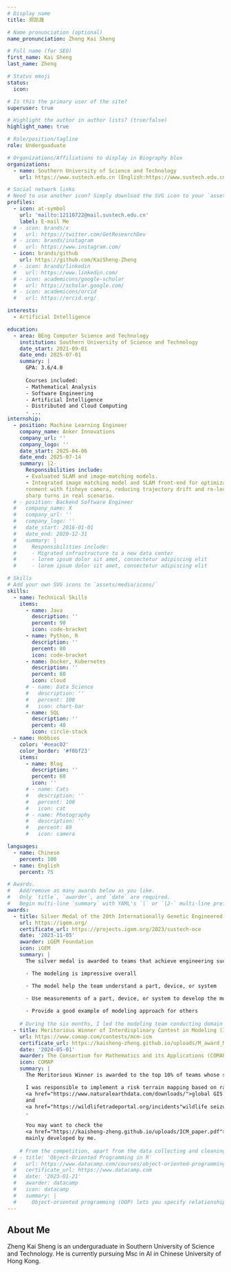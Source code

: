 ```yaml
---
# Display name
title: 郑凯晟

# Name pronunciation (optional)
name_pronunciation: Zheng Kai Sheng

# Full name (for SEO)
first_name: Kai Sheng
last_name: Zheng

# Status emoji
status:
  icon: 

# Is this the primary user of the site?
superuser: true

# Highlight the author in author lists? (true/false)
highlight_name: true

# Role/position/tagline
role: Underguaduate

# Organizations/Affiliations to display in Biography blox
organizations:
  - name: Southern University of Science and Technology
    url: https://www.sustech.edu.cn (English:https://www.sustech.edu.cn/en/)

# Social network links
# Need to use another icon? Simply download the SVG icon to your `assets/media/icons/` folder.
profiles:
  - icon: at-symbol
    url: 'mailto:12110722@mail.sustech.edu.cn'
    label: E-mail Me
  # - icon: brands/x
  #   url: https://twitter.com/GetResearchDev
  # - icon: brands/instagram
  #   url: https://www.instagram.com/
  - icon: brands/github
    url: https://github.com/KaiSheng-Zheng
  # - icon: brands/linkedin
  #   url: https://www.linkedin.com/
  # - icon: academicons/google-scholar
  #   url: https://scholar.google.com/
  # - icon: academicons/orcid
  #   url: https://orcid.org/

interests:
  - Artificial Intelligence

education:
  - area: BEng Computer Science and Technology
    institution: Southern University of Science and Technology
    date_start: 2021-09-01
    date_end: 2025-07-01
    summary: |
      GPA: 3.6/4.0
      
      Courses included:
      - Mathematical Analysis
      - Software Engineering
      - Artificial Intelligence
      - Distributed and Cloud Computing
      - ...
internship:
  - position: Machine Learning Engineer
    company_name: Anker Innovations
    company_url: ''
    company_logo: ''
    date_start: 2025-04-06
    date_end: 2025-07-14
    summary: |2-
      Responsibilities include:
      - Evaluated SLAM and image-matching models.
      - Integrated image matching model and SLAM front-end for optimization under lawn envi-
      ronment with fisheye camera, reducing trajectory drift and re-localization failure during
      sharp turns in real scenario.
  # - position: Backend Software Engineer
  #   company_name: X
  #   company_url: ''
  #   company_logo: ''
  #   date_start: 2016-01-01
  #   date_end: 2020-12-31
  #   summary: |
  #     Responsibilities include:
  #     - Migrated infrastructure to a new data center
  #     - lorem ipsum dolor sit amet, consectetur adipiscing elit
  #     - lorem ipsum dolor sit amet, consectetur adipiscing elit

# Skills
# Add your own SVG icons to `assets/media/icons/`
skills:
  - name: Technical Skills
    items:
      - name: Java
        description: ''
        percent: 90
        icon: code-bracket
      - name: Python, R
        description: ''
        percent: 80
        icon: code-bracket
      - name: Docker, Kubernetes
        description: ''
        percent: 80
        icon: cloud
      # - name: Data Science
      #   description: ''
      #   percent: 100
      #   icon: chart-bar
      - name: SQL
        description: ''
        percent: 40
        icon: circle-stack
  - name: Hobbies
    color: '#eeac02'
    color_border: '#f0bf23'
    items:
      - name: Blog
        description: ''
        percent: 60
        icon: ''
      # - name: Cats
      #   description: ''
      #   percent: 100
      #   icon: cat
      # - name: Photography
      #   description: ''
      #   percent: 80
      #   icon: camera

languages:
  - name: Chinese
    percent: 100
  - name: English
    percent: 75

# Awards.
#   Add/remove as many awards below as you like.
#   Only `title`, `awarder`, and `date` are required.
#   Begin multi-line `summary` with YAML's `|` or `|2-` multi-line prefix and indent 2 spaces below.
awards:
  - title: Silver Medal of the 20th Internationally Genetic Engineered Machine (iGEM) Competition
    url: https://igem.org/
    certificate_url: https://projects.igem.org/2023/sustech-oce
    date: '2023-11-05'
    awarder: iGEM Foundation
    icon: iGEM
    summary: |
      The silver medal is awarded to teams that achieve engineering success and complete human practice, and the excellence in model means it achieved the gold medal standard with the following rubrics:

      · The modeling is impressive overall

      · The model help the team understand a part, device, or system

      · Use measurements of a part, device, or system to develop the model
      
      · Provide a good example of modeling approach for others
      
    # During the six months, I led the modeling team conducting domain research, selecting technical routes, and collaborating with the experimental team to perform experimental validation, modeling, and prediction. The competition taught me to cooperate with people from different backgrounds and honed my ability to quickly enter unfamiliar fields and identify suitable research questions.
  - title: Meritorious Winner of Interdisplinary Contest in Modeling (ICM)
    url: https://www.comap.com/contests/mcm-icm
    certificate_url: https://kaisheng-zheng.github.io/uploads/M_award_MCMICM.pdf
    date: '2024-05-01'
    awarder: The Consortium for Mathematics and its Applications (COMAP)
    icon: COMAP
    summary: |
      The Meritorious Winner is awarded to the top 10% of teams whose solution report was excellent in many aspects of modeling and problem-solving, analysis, conclusions, and communication. The report addressed all requirements in a clear, well-supported, well-organized, and well-presented manner.

      I was responsible to implement a risk terrain mapping based on random forest to quantify the influential factors effect on the number of illegal wild-life trading with <a href="https://datatopics.worldbank.org/world-development-indicators/">World Bank WDI dataset </a>, 
      <a href="https://www.naturalearthdata.com/downloads/">global GIS data </a>
      and 
      <a href="https://wildlifetradeportal.org/incidents"wildlife seizure and incident data </a>
      .

      You may want to check the 
      <a href="https://kaisheng-zheng.github.io/uploads/ICM_paper.pdf">paper snippet </a>
      mainly developed by me.
      
    # From the competition, apart from the data collecting and cleaning, I learned how to identify the pivotal problem and select a suitable model through problem reduction. The process of using simulation annealing to predict the crime on World Bank and GIS data with R is facinating.
  # - title: 'Object-Oriented Programming in R'
  #   url: https://www.datacamp.com/courses/object-oriented-programming-with-s3-and-r6-in-r
  #   certificate_url: https://www.datacamp.com
  #   date: '2023-01-21'
  #   awarder: datacamp
  #   icon: datacamp
  #   summary: |
  #     Object-oriented programming (OOP) lets you specify relationships between functions and the objects that they can act on, helping you manage complexity in your code. This is an intermediate level course, providing an introduction to OOP, using the S3 and R6 systems. S3 is a great day-to-day R programming tool that simplifies some of the functions that you write. R6 is especially useful for industry-specific analyses, working with web APIs, and building GUIs.
---
```


## About Me

Zheng Kai Sheng is an underguraduate in Southern University of Science and Technology. He is currently pursuing Msc in AI in Chinese University of Hong Kong.
<!-- His research interests include distributed robotics, mobile computing and programmable matter. She leads the Robotic Neurobiology group, which develops self-reconfiguring robots, systems of self-organizing robots, and mobile sensor networks. -->
